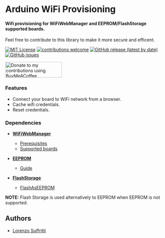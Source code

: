 
# Arduino WiFi Provisioning

#### Wifi provisioning for WiFiWebManager and EEPROM/FlashStorage supported boards.

Feel free to contribute to this library to make it more secure and efficent.


[![MIT License](https://img.shields.io/badge/License-MIT-green.svg)](https://choosealicense.com/licenses/mit/) 
[![contributions welcome](https://img.shields.io/badge/contributions-welcome-brightgreen.svg?style=flat)](#Contributing)
[![GitHub release (latest by date)](https://img.shields.io/github/v/release/Suffro/InoWifiProvisioning?display_name=tag&include_prereleases)](#)
[![GitHub issues](https://img.shields.io/github/issues/Suffro/InoWifiProvisioning)](https://github.com/Suffro/InoWifiProvisioning/issues)

<a href="https://www.buymeacoffee.com/suffro" title="Donate to my contributions using BuyMeACoffee"><img src="https://cdn.buymeacoffee.com/buttons/v2/default-yellow.png" alt="Donate to my contributions using BuyMeACoffee" style="height: 50px !important;width: 181px !important;" ></a>

### Features

- Connect your board to WiFi network from a browser.
- Cache wifi credentials.
- Reset credentials.


### Dependencies

- [**WiFiWebManager**](https://github.com/khoih-prog/WiFiWebServer)
    - [Prerequisites](https://github.com/khoih-prog/WiFiWebServer/blob/master/README.md#prerequisites)
    - [Supported boards](https://github.com/khoih-prog/WiFiWebServer/blob/master/README.md#currently-supported-boards)

- [**EEPROM**](https://docs.arduino.cc/learn/built-in-libraries/eeprom)
    - [Guide](https://docs.arduino.cc/learn/programming/eeprom-guide)

- [**FlashStorage**](https://github.com/cmaglie/FlashStorage)
    - [FlashAsEEPROM](https://github.com/cmaglie/FlashStorage/blob/master/src/FlashAsEEPROM.h)
    
**NOTE:** Flash Storage is used alternatively to EEPROM when EEPROM is not supported.


## Authors

- [Lorenzo Suffritti](https://github.com/Suffro)
